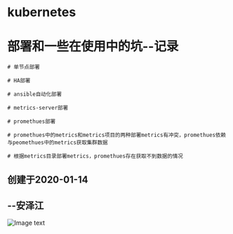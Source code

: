 # kubernetes
# 部署和一些在使用中的坑--记录

```
# 单节点部署

# HA部署

# ansible自动化部署

# metrics-server部署

# promethues部署	

# promethues中的metrics和metrics项目的两种部署metrics有冲突，promethues依赖与peomethues中的metrics获取集群数据

# 根据metrics目录部署metrics，promethues存在获取不到数据的情况

```

##                                                                                                                                 创建于2020-01-14

##                                                                                                                                                --安泽江

![Image text](https://github.com/anzejiang/kubernetes-/blob/master/images/1578972603(1).jpg)
